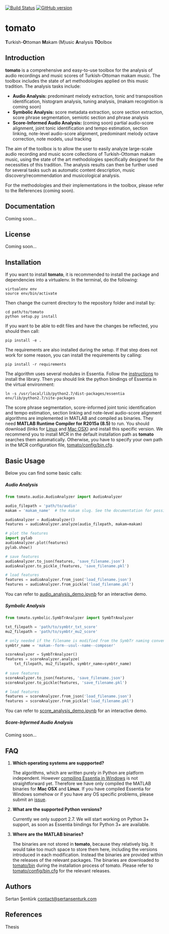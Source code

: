 [![Build Status](https://travis-ci.org/sertansenturk/ahenkidentifier.svg?branch=master)](https://travis-ci.org/sertansenturk/ahenkidentifier) [![GitHub version](https://badge.fury.io/gh/sertansenturk%2Ftomato.svg)](https://badge.fury.io/gh/sertansenturk%2Ftomato)

# tomato
**T**urkish-**O**ttoman **M**akam (M)usic **A**nalysis **TO**olbox

Introduction
------
**tomato** is a comprehensive and easy-to-use toolbox for the analysis of audio recordings and music scores of Turkish-Ottoman makam music. The toolbox includes the state of art methodologies applied on this music tradition. The analysis tasks include:

- **Audio Analysis:** predominant melody extraction, tonic and transposition identification, histogram analysis, tuning analysis, (makam recognition is coming soon)
- **Symbolic Analysis:** score metadata extraction, score section extraction, score phrase segmentation, semiotic section and phrase analysis
- **Score-Informed Audio Analysis:** (coming soon) partial audio-score alignment, joint tonic identification and tempo estimation, section linking, note-level audio-score alignment, predominant melody octave correction, note models, usul tracking

The aim of the toolbox is to allow the user to easily analyze large-scale audio recording and music score collections of Turkish-Ottoman makam music, using the state of the art methodologies specifically designed for the necessities of this tradition. The analysis results can then be further used for several tasks such as automatic content description, music discovery/recommendation and musicological analysis.

For the methodologies and their implementations in the toolbox, please refer to the References (coming soon).

Documentation
------
Coming soon...

License
------
Coming soon...

Installation
-------

If you want to install **tomato**, it is recommended to install the package and dependencies into a virtualenv. In the terminal, do the following:

    virtualenv env
    source env/bin/activate
    
Then change the current directory to the repository folder and install by:

    cd path/to/tomato
    python setup.py install

If you want to be able to edit files and have the changes be reflected, you should then call:

    pip install -e .

The requirements are also installed during the setup. If that step does not work for some reason, you can install the requirements by calling:

    pip install -r requirements

The algorithm uses several modules in Essentia. Follow the [instructions](essentia.upf.edu/documentation/installing.html) to install the library. Then you should link the python bindings of Essentia in the virtual environment:

    ln -s /usr/local/lib/python2.7/dist-packages/essentia env/lib/python2.7/site-packages
    
The score phrase segmentation, score-informed joint tonic identification and tempo estimation, section linking and note-level audio-score alignment algorithms are implemented in MATLAB and compiled as binaries. They need **MATLAB Runtime Compiler for R2015a (8.5)** to run. You should download (links for [Linux](http://www.mathworks.com/supportfiles/downloads/R2015a/deployment_files/R2015a/installers/glnxa64/MCR_R2015a_glnxa64_installer.zip) and [Mac OSX](http://www.mathworks.com/supportfiles/downloads/R2015a/deployment_files/R2015a/installers/maci64/MCR_R2015a_maci64_installer.zip)) and install this specific version. We recommend you to install MCR in the default installation path as **tomato** searches them automatically. Otherwise, you have to specify your own path in the MCR configuration file, [tomato/config/bin.cfg](https://github.com/sertansenturk/tomato/blob/master/tomato/config/bin.cfg).

Basic Usage
-------

Below you can find some basic calls:

##### Audio Analysis
```python
from tomato.audio.AudioAnalyzer import AudioAnalyzer

audio_filepath = 'path/to/audio'
makam = 'makam_name'  # the makam slug. See the documentation for possible values

audioAnalyzer = AudioAnalyzer()
features = audioAnalyzer.analyze(audio_filepath, makam=makam)

# plot the features
import pylab
audioAnalyzer.plot(features)
pylab.show()

# save features
audioAnalyzer.to_json(features, 'save_filename.json')
audioAnalyzer.to_pickle_(features, 'save_filename.pkl')

# load features
features = audioAnalyzer.from_json('load_filename.json')
features = audioAnalyzer.from_pickle('load_filename.pkl')
```

You can refer to [audio_analysis_demo.ipynb](https://github.com/sertansenturk/tomato/blob/master/audio_analysis_demo.ipynb) for an interactive demo.

##### Symbolic Analysis
```python
from tomato.symbolic.SymbTrAnalyzer import SymbTrAnalyzer

txt_filepath = 'path/to/symbtr_txt_score'
mu2_filepath = 'path/to/symbtr_mu2_score'

# only needed if the filename is modified from the SymbTr naming convention
symbtr_name = 'makam--form--usul--name--composer'

scoreAnalyzer = SymbTrAnalyzer()
features = scoreAnalyzer.analyze(
    txt_filepath, mu2_filepath, symbtr_name=symbtr_name)
    
# save features
scoreAnalyzer.to_json(features, 'save_filename.json')
scoreAnalyzer.to_pickle(features, 'save_filename.pkl')

# load features
features = scoreAnalyzer.from_json('load_filename.json')
features = scoreAnalyzer.from_pickle('load_filename.pkl')

```
You can refer to [score_analysis_demo.ipynb](https://github.com/sertansenturk/tomato/blob/master/score_analysis_demo.ipynb) for an interactive demo.

##### Score-Informed Audio Analysis
Coming soon...

FAQ
-------
1. **Which operating systems are suppported?**

    The algorithms, which are written purely in Python are platform independent. However [compiling Essentia in Windows](http://essentia.upf.edu/documentation/installing.html#building-essentia-on-windows) is not straightforward yet. Therefore we have only compiled the MATLAB binaries for **Mac OSX** and **Linux**.
    If you have compiled Essentia for Windows somehow or if you have any OS specific problems, please submit an [issue](https://github.com/sertansenturk/tomato/issues).

2. **What are the supported Python versions?**

    Currently we only support 2.7. We will start working on Python 3+ support, as soon as Essentia bindings for Python 3+ are available.

3. **Where are the MATLAB binaries?**

    The binaries are not stored in **tomato**, because they relatively big. It would take too much space to store them here, including the versions introduced in each modification. Instead the binaries are provided within the releases of the relevant packages. The binaries are downloaded to [tomato/bin](https://github.com/sertansenturk/tomato/blob/master/tomato/bin) during the installation process of tomato.
    Please refer to [tomato/config/bin.cfg](https://github.com/sertansenturk/tomato/blob/master/tomato/config/bin.cfg) for the relevant releases.

Authors
-------
Sertan Şentürk
contact@sertansenturk.com

References
-------
Thesis
